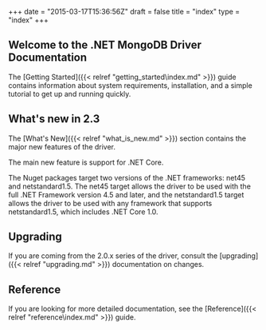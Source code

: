 +++
date = "2015-03-17T15:36:56Z"
draft = false
title = "index"
type = "index"
+++

## Welcome to the .NET MongoDB Driver Documentation

The [Getting Started]({{< relref "getting_started\index.md" >}}) guide contains information about system requirements, installation, and a simple tutorial to get up and running quickly.


## What's new in 2.3

The [What's New]({{< relref "what_is_new.md" >}}) section contains the major new features of the driver.

The main new feature is support for .NET Core.

The Nuget packages target two versions of the .NET frameworks: net45 and netstandard1.5. The net45 target allows the driver to be used with the full .NET Framework 
version 4.5 and later, and the netstandard1.5 target allows the driver to be used with any framework that supports netstandard1.5, which includes .NET Core 1.0.


## Upgrading

If you are coming from the 2.0.x series of the driver, consult the [upgrading]({{< relref "upgrading.md" >}}) documentation on changes.


## Reference

If you are looking for more detailed documentation, see the [Reference]({{< relref "reference\index.md" >}}) guide.
